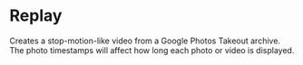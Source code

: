 # Replay
Creates a stop-motion-like video from a Google Photos Takeout archive. The photo timestamps will affect how long each photo or video is displayed. 
